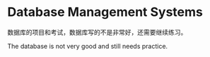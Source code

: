 # Database Management Systems

数据库的项目和考试，数据库写的不是非常好，还需要继续练习。

The database is not very good and still needs practice.
